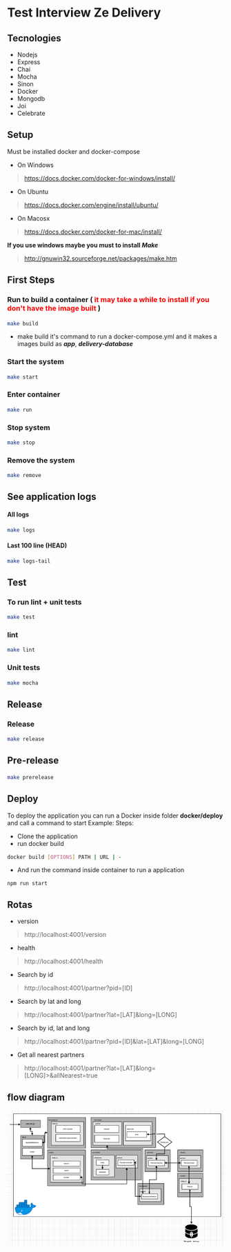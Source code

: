 # Test Interview Ze Delivery

## Tecnologies
 - Nodejs
 - Express
 - Chai
 - Mocha
 - Sinon
 - Docker
 - Mongodb
 - Joi
 - Celebrate

## Setup
Must be installed docker and docker-compose

  - On Windows
> https://docs.docker.com/docker-for-windows/install/
  - On Ubuntu
> https://docs.docker.com/engine/install/ubuntu/
  - On Macosx
> https://docs.docker.com/docker-for-mac/install/

 **If you use windows maybe you must to install _Make_**
> http://gnuwin32.sourceforge.net/packages/make.htm


## First Steps
### Run to build a container (<span style="color:red"> it may take a while to install if you don't have the image built </span>)
```bash
make build
```
- make build it's command to run a docker-compose.yml and it makes a images build as **_app_**, **_delivery-database_**

### Start the system
```bash
make start
```
### Enter container 
```bash
make run
```
### Stop system
```bash
make stop
```
### Remove the system
```bash
make remove
```

## See application logs

#### All logs
```bash
make logs
```

#### Last 100 line (HEAD)
```bash
make logs-tail
```

## Test

### To run lint + unit tests
```bash
make test
```

### lint
```bash
make lint
```

### Unit tests
```bash
make mocha
```
## Release

### Release
```bash
make release
```
## Pre-release
```bash
make prerelease
```

## Deploy
To deploy the application you can run a Docker inside folder
**docker/deploy** and call a command to start
Example:
 Steps:
  - Clone the application
  - run docker build
```bash
docker build [OPTIONS] PATH | URL | -
```
 - And run the command inside container to run a application
```
npm run start
```

## Rotas
 - version
> http://localhost:4001/version
 - health
> http://localhost:4001/health
 - Search by id
> http://localhost:4001/partner?pid=[ID]
 - Search by lat and long
> http://localhost:4001/partner?lat=[LAT]&long=[LONG]
 - Search by id, lat and long
> http://localhost:4001/partner?pid=[ID]&lat=[LAT]&long=[LONG]
 - Get all nearest partners
> http://localhost:4001/partner?lat=[LAT]&long=[LONG]>&allNearest=true

## flow diagram

<img src="flux_diagram.png"/>
